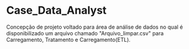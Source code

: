 # Case_Data_Analyst
Concepção de projeto voltado para área de análise de dados no qual é disponibilizado um arquivo chamado "Arquivo_limpar.csv" para Carregamento, Tratamento e Carregamento(ETL). 
